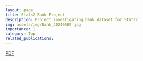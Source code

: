 ```yaml
---
layout: page
title: Stats2 Bank Project
description: Project investigating bank dataset for Stats2
img: assets/img/Bank_20240509.jpg
importance: 1
category: Top
related_publications:
---
```


[PDF](Stats2FinalProject.pdf)